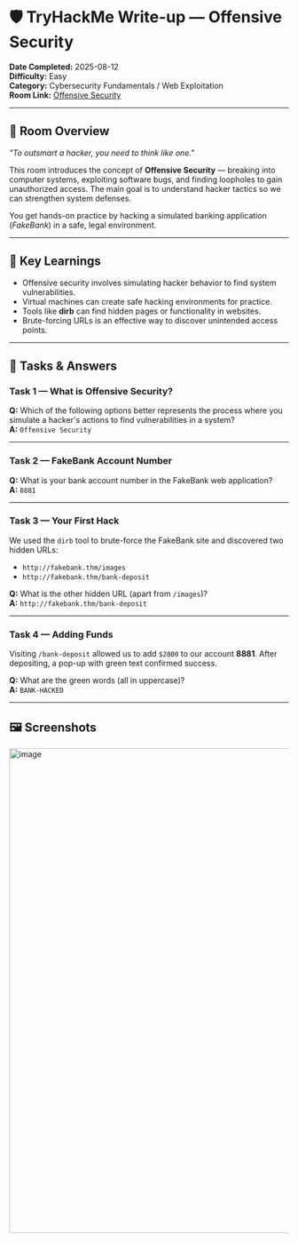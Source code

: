 # 🛡️ TryHackMe Write-up — Offensive Security

**Date Completed:** 2025-08-12  
**Difficulty:** Easy  
**Category:** Cybersecurity Fundamentals / Web Exploitation  
**Room Link:** [Offensive Security]([https://tryhackme.com/room/offensivesecurity](https://tryhackme.com/room/offensivesecurityintrokK))

---

## 📜 Room Overview
*"To outsmart a hacker, you need to think like one."*

This room introduces the concept of **Offensive Security** — breaking into computer systems, exploiting software bugs, and finding loopholes to gain unauthorized access. The main goal is to understand hacker tactics so we can strengthen system defenses.

You get hands-on practice by hacking a simulated banking application (*FakeBank*) in a safe, legal environment.

---

## 🧠 Key Learnings
- Offensive security involves simulating hacker behavior to find system vulnerabilities.
- Virtual machines can create safe hacking environments for practice.
- Tools like **dirb** can find hidden pages or functionality in websites.
- Brute-forcing URLs is an effective way to discover unintended access points.

---

## 📝 Tasks & Answers

### **Task 1 — What is Offensive Security?**
**Q:** Which of the following options better represents the process where you simulate a hacker's actions to find vulnerabilities in a system?  
**A:** `Offensive Security`

---

### **Task 2 — FakeBank Account Number**
**Q:** What is your bank account number in the FakeBank web application?  
**A:** `8881`

---

### **Task 3 — Your First Hack**
We used the `dirb` tool to brute-force the FakeBank site and discovered two hidden URLs:  
- `http://fakebank.thm/images`  
- `http://fakebank.thm/bank-deposit`

**Q:** What is the other hidden URL (apart from `/images`)?  
**A:** `http://fakebank.thm/bank-deposit`

---

### **Task 4 — Adding Funds**
Visiting `/bank-deposit` allowed us to add `$2000` to our account **8881**. After depositing, a pop-up with green text confirmed success.

**Q:** What are the green words (all in uppercase)?  
**A:** `BANK-HACKED`

---

## 🖼️ Screenshots
<img width="1904" height="873" alt="image" src="https://github.com/user-attachments/assets/2a7a7c19-4027-41ef-b13a-ba395ef5098d" />

